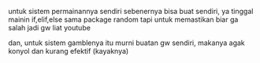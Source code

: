 untuk sistem permainannya sendiri sebenernya bisa buat sendiri, ya tinggal mainin if,elif,else sama package random tapi untuk memastikan biar ga salah jadi gw liat youtube 

dan, untuk sistem gamblenya itu murni buatan gw sendiri, makanya agak konyol dan kurang efektif (kayaknya)
